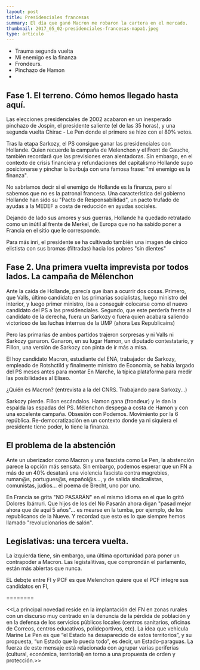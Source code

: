 ```yaml
---
layout: post
title: Presidenciales francesas
summary: El día que ganó Macron me robaron la cartera en el mercado.
thumbnail: 2017_05_02-presidenciales-francesas-mapa1.jpeg
type: articulo
---
```


* Trauma segunda vuelta
* Mi enemigo es la finanza
* Frondeurs.
* Pinchazo de Hamon 
* 

## Fase 1. El terreno. Cómo hemos llegado hasta aquí.

Las elecciones presidenciales de 2002 acabaron en un inesperado pinchazo
de Jospin, el presidente saliente (el de las 35 horas), y una segunda
vuelta Chirac - Le Pen donde el primero se hizo con el 80% votos.

Tras la etapa Sarkozy, el PS consigue ganar las presidenciales con Hollande.
Quien recuerde la campaña de Melenchon y el Front de Gauche, también recordará 
que las previsiones eran alentadoras. Sin embargo, en el contexto de crisis 
financiera y refundaciones del capitalismo Hollande supo posicionarse y pinchar 
la burbuja con una famosa frase: "mi enemigo es la finanza".

No sabríamos decir si el enemigo de Hollande es la finanza, pero sí sabemos que 
no es la patronal francesa. Una característica del gobierno Hollande han sido
su "Pacto de Responsabilidad", un pacto trufado de ayudas a la MEDEF a costa 
de reducción en ayudas sociales.

Dejando de lado sus amores y sus guerras, Hollande ha quedado retratado como un
inútil al frente de Merkel, de Europa que no ha sabido poner a Francia en el sitio
que le corresponde.

Para más inri, el presidente se ha cultivado también una imagen de cínico elistista
con sus bromas (filtradas) hacia los pobres "sin dientes"

## Fase 2. Una primera vuelta imprevista por todos lados. La campaña de Mélenchon

Ante la caída de Hollande, parecía que iban a ocurrir dos cosas. Primero, que
Valls, último candidato en las primarias socialistas, luego ministro del interior,
y luego primer ministro, iba a conseguir colocarse como el nuevo candidato del PS
a las presidenciales. Segundo, que este perdería frente al candidato de la derecha,
fuera un Sarkozy o fuera quien acabara saliendo victorioso de las luchas internas 
de la UMP (ahora Les Republicains)

Pero las primarias de ambos partidos trajeron sorpresas y ni Valls ni Sarkozy ganaron.
Ganaron, en su lugar Hamon, un diputado contestatario, y Fillon, una versión de Sarkozy
con pinta de ir más a misa.

El hoy candidato Macron, estudiante del ENA, trabajador de Sarkozy, empleado de Rotshctild y
finalmente ministro de Economía, se había largado del PS meses antes para montar
En Marche, la típica plataforma para medir las posibilidades al Eliseo.

¿Quién es Macron? (entrevista a la del CNRS. Trabajando para Sarkozy...)



Sarkozy pierde. Fillon escándalos. 
Hamon gana (frondeur) y le dan la espalda las espadas del PS.
Mélenchon despega a costa de Hamon y con una excelente campaña.
Obsesión con Podemos. Movimiento por la 6 república. Re-democratización
en un contexto donde ya ni siquiera el presidente tiene poder, lo tiene
la finanza.

## El problema de la abstención

Ante un uberizador como Macron y una fascista como Le Pen, la abstención
parece la opción más sensata. Sin embargo, podemos esperar que un FN a más de un 
40% desatará una violencia fascista contra magrebies, ruman@s, portugues@s, español@s..., 
y de salida sindicalistas, comunistas, judíos... el poema de Brecht, uno por uno.

En Francia se grita "NO PASARÁN" en el mismo idioma 
en el que lo gritó Dolores Ibárruri. Que hijos de los del No Pasarán ahora 
digan "pasad mejor ahora que de aquí 5 años"... es mearse en la tumba, 
por ejemplo, de los republicanos de la Nueve. Y recordad que esto es lo 
que siempre hemos llamado "revolucionarios de salón".

## Legislativas: una tercera vuelta.

La izquierda tiene, sin embargo, una última oportunidad para poner un contrapoder
a Macron. Las legistalitivas, que comprondán el parlamento, están más abiertas que
nunca.

EL debqte entre FI y PCF es que Melenchon quiere que el PCF integre sus candidatos en FI,


========

<<La principal novedad reside en la implantación del FN en zonas rurales 
con un discurso muy centrado en la denuncia de la pérdida de población y 
en la defensa de los servicios públicos locales (centros sanitarios, 
oficinas de Correos, centros educativos, polideportivos, etc). La idea 
que vehicula Marine Le Pen es que “el Estado ha desaparecido de estos 
territorios”, y su propuesta, “un Estado que lo pueda todo”, es decir, 
un Estado-paraguas. La fuerza de este mensaje está relacionada con agrupar 
varias periferias (cultural, económica, territorial) en torno a una 
propuesta de orden y protección.>>
